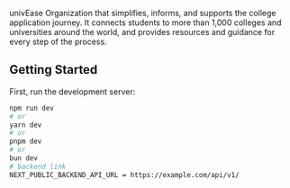 univEase
Organization that simplifies, informs, and supports the college application journey. It connects students to more than 1,000 colleges and universities around the world, and provides resources and guidance for every step of the process.

## Getting Started

First, run the development server:

```bash
npm run dev
# or
yarn dev
# or
pnpm dev
# or
bun dev
# backend link
NEXT_PUBLIC_BACKEND_API_URL = https://example.com/api/v1/
```
